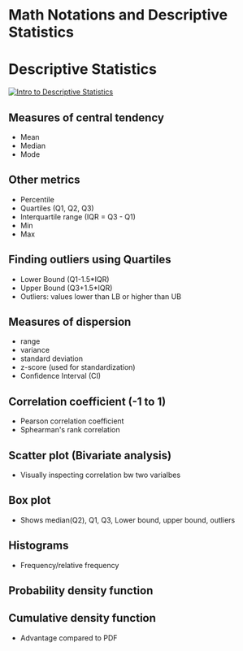 # Math Notations and Descriptive Statistics
# Descriptive Statistics

[![Intro to Descriptive Statistics](https://img.youtube.com/vi/8Q4oSDfhso8/0.jpg)](https://www.youtube.com/watch?v=8Q4oSDfhso8)

## Measures of central tendency
- Mean
- Median
- Mode

## Other metrics
- Percentile
- Quartiles (Q1, Q2, Q3)
- Interquartile range (IQR = Q3 - Q1)
- Min
- Max

## Finding outliers using Quartiles
 - Lower Bound (Q1-1.5*IQR)
 - Upper Bound (Q3+1.5*IQR)
 - Outliers: values lower than LB or higher than UB

## Measures of dispersion
 - range
 - variance
 - standard deviation
 - z-score (used for standardization)
 - Confidence Interval (CI)

## Correlation coefficient (-1 to 1)
 - Pearson correlation coefficient
 - Sphearman's rank correlation

## Scatter plot (Bivariate analysis)
 - Visually inspecting correlation bw two varialbes

## Box plot
 - Shows median(Q2), Q1, Q3, Lower bound, upper bound, outliers

## Histograms
 - Frequency/relative frequency

## Probability density function
## Cumulative density function
 - Advantage compared to PDF